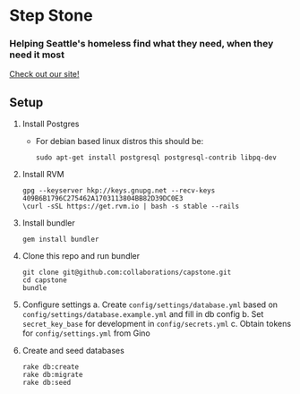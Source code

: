 # Step Stone

### Helping Seattle's homeless find what they need, when they need it most

[Check out our site!](http://step-stone.me)

## Setup

1. Install Postgres
    * For debian based linux distros this should be:

        `sudo apt-get install postgresql postgresql-contrib libpq-dev`
2. Install RVM

    ```
    gpg --keyserver hkp://keys.gnupg.net --recv-keys 409B6B1796C275462A1703113804BB82D39DC0E3
    \curl -sSL https://get.rvm.io | bash -s stable --rails
    ```

3. Install bundler

    `gem install bundler`

4. Clone this repo and run bundler

    ```
    git clone git@github.com:collaborations/capstone.git
    cd capstone
    bundle
    ```

5. Configure settings
    a. Create `config/settings/database.yml` based on `config/settings/database.example.yml` and fill in db config
    b. Set `secret_key_base` for development in `config/secrets.yml`
    c. Obtain tokens for `config/settings.yml` from Gino

6. Create and seed databases

    ```
    rake db:create
    rake db:migrate
    rake db:seed
    ```


